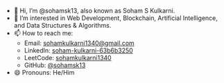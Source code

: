 - 👋 Hi, I’m @sohamsk13, also known as Soham S Kulkarni.
- 👀 I’m interested in Web Development, Blockchain, Artificial Intelligence, and Data Structures & Algorithms.
- 📫 How to reach me:  
  - Email: [sohamkulkarni1340@gmail.com](mailto:sohamkulkarni1340@gmail.com)  
  - LinkedIn: [soham-kulkarni-63b6b3250](https://www.linkedin.com/in/soham-kulkarni-63b6b3250/)  
  - LeetCode: [sohamkulkarni1340](https://leetcode.com/u/sohamkulkarni1340/)  
  - GitHub: [@sohamsk13](https://github.com/sohamsk13)
- 😄 Pronouns: He/Him
  


<!---
sohamsk13/sohamsk13 is a ✨ special ✨ repository because its `README.md` (this file) appears on your GitHub profile.
You can click the Preview link to take a look at your changes.
--->
